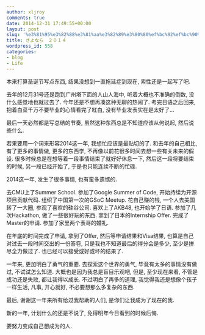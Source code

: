 ```yaml
---
author: xljroy
comments: true
date: 2014-12-31 17:49:55+00:00
layout: post
slug: '%e3%81%95%e3%82%88%e3%81%aa%e3%82%89%e3%80%80%ef%bc%92%ef%bc%90%ef%bc%91%ef%bc%94'
title: さよなら　２０１４
wordpress_id: 558
categories:
- blog
- Life
---
```


本来打算圣诞节写点东西, 结果没想到一直拖延症到现在, 索性还是一起写了吧.

去年的12月31号还是跑到广州塔下面的人山人海中, 听着大概也不准确的倒数, 没什么感觉地也就过去了. 今年还是不想再凑这种无聊的热闹了. 考完日语之后回来, 抱着白菜千万不要毕业的心情看完了紅白, 没有毕业发表实在是太好了...

最后一天必然都是写总结的节奏, 虽然这种东西总是不知道应该从何说起, 然后说些什么.

若果要用一个词来形容2014这一年, 我想忙应该是最贴切的了. 和去年的自己相比, 有了更多的事情做, 更多的东西学, 不再像以前花很多时间去想一些有关未来的假设. 很多时候总是在想等着一段事情结束了就好好休息一下, 然后这一段将要结束的时候, 另一段已经开始了, 于是也只能连续不断的忙碌.

2014这一年, 发生了很多事情, 也有蛮多遗憾的.

去CMU上了Summer School.
参加了Google Summer of Code, 开始持续为开源项目贡献代码.
组织了中国第一次的GSoC Meetup.
花自己赚的钱, 一个人去美国转了一大圈, 参观了喜欢的硅谷公司.
喜欢上了AKB48, 也开始学了日语.
参加了几次Hackathon, 做了一些很好玩的东西.
拿到了日本的Internship Offer.
完成了Master的申请.
参加了家里两个表哥的婚礼.

在年底的时间完成了申请, 拿到了Offer, 然后等申请结果和Visa结果, 也算是自己对过去一段时间交出的一份答卷, 只是我也不知道最后的得分会是多少, 至少是拼尽全力做过了. 也已经可以接受或好或坏的结果了.

一年来, 更加明白了勇气的重要. 去探索这个世界的勇气, 毕竟有太多的事情没有做过, 不试试怎么知道. 大概也是因为我总是盲目乐观吧, 但是, 至少现在来看, 不管是成功还是失败, 都让我得以成长. 不过明白了再多的道理, 我觉得我还是想像个孩子一样生活, 凡事, 开心就好, 不必要想那么多复杂的东西.

最后, 谢谢这一年来所有给过我帮助的人们, 是你们让我成为了现在的我.

新的一年, 计划什么的还是不说了, 免得明年今日看到的时候后悔.

要努力变成自己想成为的人.
